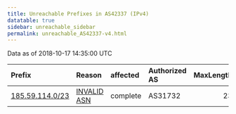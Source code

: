 ```yaml
---
title: Unreachable Prefixes in AS42337 (IPv4)
datatable: true
sidebar: unreachable_sidebar
permalink: unreachable_AS42337-v4.html
---
```


Data as of 2018-10-17 14:35:00 UTC


<div class="datatable-begin"></div>

| Prefix                                                   | Reason                                                                                                 | affected   | Authorized AS   |   MaxLength | Anchor                                         |   unreachable /24s |
|:---------------------------------------------------------|:-------------------------------------------------------------------------------------------------------|:-----------|:----------------|------------:|:-----------------------------------------------|-------------------:|
| [185.59.114.0/23](https://stat.ripe.net/185.59.114.0/23) | [INVALID ASN](https://rpki-validator.ripe.net/announcement-preview?asn=AS42337&prefix=185.59.114.0/23) | complete   | AS31732         |          23 | [RIPE](unreachable_RIPE_NCC_RPKI_Root-v4.html) |                  2 |

<div class="datatable-end"></div>